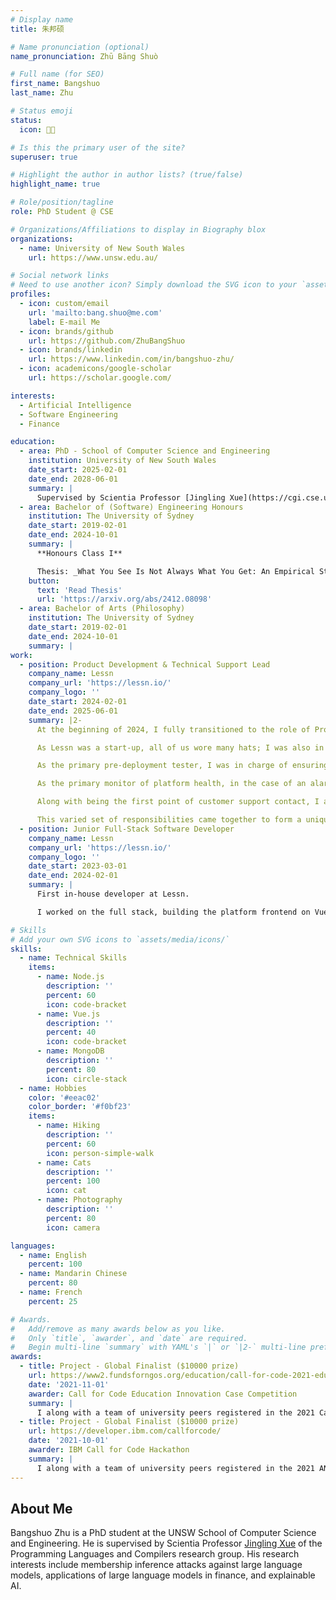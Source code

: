 ```yaml
---
# Display name
title: 朱邦硕

# Name pronunciation (optional)
name_pronunciation: Zhū Bāng Shuò

# Full name (for SEO)
first_name: Bangshuo
last_name: Zhu

# Status emoji
status:
  icon: 👨‍💻

# Is this the primary user of the site?
superuser: true

# Highlight the author in author lists? (true/false)
highlight_name: true

# Role/position/tagline
role: PhD Student @ CSE

# Organizations/Affiliations to display in Biography blox
organizations:
  - name: University of New South Wales
    url: https://www.unsw.edu.au/

# Social network links
# Need to use another icon? Simply download the SVG icon to your `assets/media/icons/` folder.
profiles:
  - icon: custom/email
    url: 'mailto:bang.shuo@me.com'
    label: E-mail Me
  - icon: brands/github
    url: https://github.com/ZhuBangShuo
  - icon: brands/linkedin
    url: https://www.linkedin.com/in/bangshuo-zhu/
  - icon: academicons/google-scholar
    url: https://scholar.google.com/

interests:
  - Artificial Intelligence
  - Software Engineering
  - Finance

education:
  - area: PhD - School of Computer Science and Engineering
    institution: University of New South Wales
    date_start: 2025-02-01
    date_end: 2028-06-01
    summary: |
      Supervised by Scientia Professor [Jingling Xue](https://cgi.cse.unsw.edu.au/~jingling/) of the Programming Languages and Compilers research group. Currently researching membership inference attacks against large language models, applications of large language models in finance, and explainable AI.
  - area: Bachelor of (Software) Engineering Honours
    institution: The University of Sydney
    date_start: 2019-02-01
    date_end: 2024-10-01
    summary: |
      **Honours Class I**

      Thesis: _What You See Is Not Always What You Get: An Empirical Study of Code Comprehension by Large Language Models_. Supervised by [Professor Huaming Chen](https://scholar.google.com/citations?user=3-qRVLUAAAAJ&hl=en&oi=sra).
    button:
      text: 'Read Thesis'
      url: 'https://arxiv.org/abs/2412.08098'
  - area: Bachelor of Arts (Philosophy)
    institution: The University of Sydney
    date_start: 2019-02-01
    date_end: 2024-10-01
    summary: |
work:
  - position: Product Development & Technical Support Lead
    company_name: Lessn
    company_url: 'https://lessn.io/'
    company_logo: ''
    date_start: 2024-02-01
    date_end: 2025-06-01
    summary: |2-
      At the beginning of 2024, I fully transitioned to the role of Product Development & Technical Support Lead at Lessn. In this capacity, I ensured that the direction of product development aligned with business objectives. I wrote product briefs, set priorities for the development team, and created financial reports to identify key insights on usage and revenue.

      As Lessn was a start-up, all of us wore many hats; I was also in charge of pre-deployment testing, product health monitoring, and customer relationship management.

      As the primary pre-deployment tester, I was in charge of ensuring that every build deployed to the user acceptance testing environment met requirements and was bug-free before it was deployed to production. I was also in charge of updating the acceptance test criteria as new features were added or extant features were modified.

      As the primary monitor of platform health, in the case of an alarm I was in charge of triaging the issue, investigating, creating, and ideating a fix - in cooperation with the development team - and testing the fix before it was deployed. I was the first to respond to alarms and the first point of contact for customers experiencing issues.

      Along with being the first point of customer support contact, I also had responsibilities in customer relationship management. In cases where user experience was negatively impacted, I was in charge of notifying customers through Hubspot and providing technical support where necessary.

      This varied set of responsibilities came together to form a uniquely rewarding role that required technical knowledge, deep familiarity with both the business aspects of the product as well as the technical aspects of the codebase, and strength in face-to-face communication and professional writing.
  - position: Junior Full-Stack Software Developer
    company_name: Lessn
    company_url: 'https://lessn.io/'
    company_logo: ''
    date_start: 2023-03-01
    date_end: 2024-02-01
    summary: |
      First in-house developer at Lessn.

      I worked on the full stack, building the platform frontend on Vue.js using the Ant Design framework, with some work encompassing residual code written with blade templates on php. Backend work entailed working with proprietary Promis code to create and manage API controllers and Mongo queries. AWS lambdas and state machines were integrated in the infrastructure.

# Skills
# Add your own SVG icons to `assets/media/icons/`
skills:
  - name: Technical Skills
    items:
      - name: Node.js
        description: ''
        percent: 60
        icon: code-bracket
      - name: Vue.js
        description: ''
        percent: 40
        icon: code-bracket
      - name: MongoDB
        description: ''
        percent: 80
        icon: circle-stack
  - name: Hobbies
    color: '#eeac02'
    color_border: '#f0bf23'
    items:
      - name: Hiking
        description: ''
        percent: 60
        icon: person-simple-walk
      - name: Cats
        description: ''
        percent: 100
        icon: cat
      - name: Photography
        description: ''
        percent: 80
        icon: camera

languages:
  - name: English
    percent: 100
  - name: Mandarin Chinese
    percent: 80
  - name: French
    percent: 25

# Awards.
#   Add/remove as many awards below as you like.
#   Only `title`, `awarder`, and `date` are required.
#   Begin multi-line `summary` with YAML's `|` or `|2-` multi-line prefix and indent 2 spaces below.
awards:
  - title: Project - Global Finalist ($10000 prize)
    url: https://www2.fundsforngos.org/education/call-for-code-2021-education-innovation-case-competition/
    date: '2021-11-01'
    awarder: Call for Code Education Innovation Case Competition
    summary: |
      I along with a team of university peers registered in the 2021 Call for Code Education Innovation Case Competition to design an innovative technology solution that addresses a problem aligned to achieving accessible and equitable quality education. Our project ULiO is a low-tech solution to language learning geared towards refugees and low-income immigrants with no steady access to smartphones or computers. I am very happy to announce that our project placed second worldwide, winning $10 000 dollars! This announcement can be viewed [here](https://www.linkedin.com/posts/usyd-business_congratulations-to-undergraduate-students-activity-6892617570839601152-SUom/).
  - title: Project - Global Finalist ($10000 prize)
    url: https://developer.ibm.com/callforcode/
    date: '2021-10-01'
    awarder: IBM Call for Code Hackathon
    summary: |
      I along with a team of university peers registered in the 2021 ANZ Call for Code Hackathon to pitch a sustainable, open-source technology solution to address social and humanitarian issues. Our project "Honestly" is a Google browser extension designed to improve supply chain transparency and trust for online shoppers. Our final project submission placed fourth in the world, winning $10 000 dollars! This announcement can be viewed [here](https://developer.ibm.com/blogs/honestly-leads-consumers-to-more-ethical-purchases/).
---
```


## About Me

Bangshuo Zhu is a PhD student at the UNSW School of Computer Science and Engineering. He is supervised by Scientia Professor [Jingling Xue](https://cgi.cse.unsw.edu.au/~jingling/) of the Programming Languages and Compilers research group. His research interests include membership inference attacks against large language models, applications of large language models in finance, and explainable AI.
